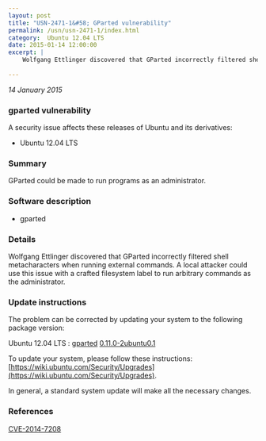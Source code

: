 ```yaml
---
layout: post
title: "USN-2471-1&#58; GParted vulnerability"
permalink: /usn/usn-2471-1/index.html
category:  Ubuntu 12.04 LTS
date: 2015-01-14 12:00:00
excerpt: |
    Wolfgang Ettlinger discovered that GParted incorrectly filtered shell metacharacters when running external commands. A local attacker could use this issue with a crafted filesystem label to run arbitrary commands as the administrator. 
    
--- 
```

 
 

*14 January 2015*

### gparted vulnerability

A security issue affects these releases of Ubuntu and its derivatives:

* Ubuntu 12.04 LTS

### Summary

GParted could be made to run programs as an administrator. 

### Software description

* gparted 

### Details

Wolfgang Ettlinger discovered that GParted incorrectly filtered shell metacharacters when running external commands. A local attacker could use this issue with a crafted filesystem label to run arbitrary commands as the administrator. 

### Update instructions

The problem can be corrected by updating your system to the following package version:

Ubuntu 12.04 LTS
 : [gparted](https://launchpad.net/ubuntu/+source/gparted) <span> [0.11.0-2ubuntu0.1](https://launchpad.net/ubuntu/+source/gparted/0.11.0-2ubuntu0.1) </span> 

To update your system, please follow these instructions: [https://wiki.ubuntu.com/Security/Upgrades](https://wiki.ubuntu.com/Security/Upgrades).

In general, a standard system update will make all the necessary changes. 

### References

 
 [CVE-2014-7208](http://people.ubuntu.com/~ubuntu-security/cve/CVE-2014-7208)
 

